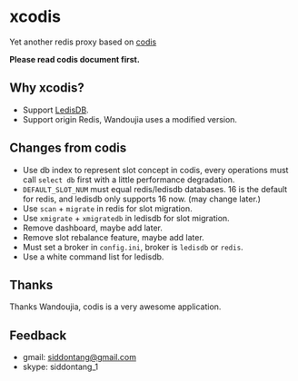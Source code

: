 # xcodis

Yet another redis proxy based on [codis](https://github.com/wandoulabs/codis)

**Please read codis document first.**

## Why xcodis?

+ Support [LedisDB](https://github.com/siddontang/ledisdb).
+ Support origin Redis, Wandoujia uses a modified version.

## Changes from codis

+ Use db index to represent slot concept in codis, every operations must call `select db` first with a little performance degradation.
+ `DEFAULT_SLOT_NUM` must equal redis/ledisdb databases. 16 is the default for redis, and ledisdb only supports 16 now. (may change later.)
+ Use `scan` + `migrate` in redis for slot migration.
+ Use `xmigrate` + `xmigratedb` in ledisdb for slot migration.
+ Remove dashboard, maybe add later. 
+ Remove slot rebalance feature, maybe add later.
+ Must set a broker in `config.ini`, broker is `ledisdb` or `redis`.
+ Use a white command list for ledisdb.

## Thanks

Thanks Wandoujia, codis is a very awesome application.

## Feedback

+ gmail: siddontang@gmail.com
+ skype: siddontang_1
